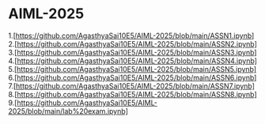 # AIML-2025
1.[https://github.com/AgasthyaSai10E5/AIML-2025/blob/main/ASSN1.ipynb]
2.[https://github.com/AgasthyaSai10E5/AIML-2025/blob/main/ASSN2.ipynb]
3.[https://github.com/AgasthyaSai10E5/AIML-2025/blob/main/ASSN3.ipynb]
4.[https://github.com/AgasthyaSai10E5/AIML-2025/blob/main/ASSN4.ipynb]
5.[https://github.com/AgasthyaSai10E5/AIML-2025/blob/main/ASSN5.ipynb]
6.[https://github.com/AgasthyaSai10E5/AIML-2025/blob/main/ASSN6.ipynb]
7.[https://github.com/AgasthyaSai10E5/AIML-2025/blob/main/ASSN7.ipynb]
8.[https://github.com/AgasthyaSai10E5/AIML-2025/blob/main/ASSN8.ipynb]
9.[https://github.com/AgasthyaSai10E5/AIML-2025/blob/main/lab%20exam.ipynb]
